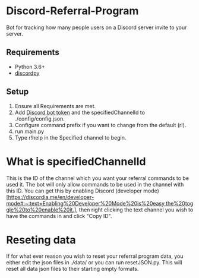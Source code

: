 # Discord-Referral-Program
Bot for tracking how many people users on a Discord server invite to your server.

## Requirements
- Python 3.6+
- [discordpy](https://discordpy.readthedocs.io/en/latest/)

## Setup
1. Ensure all Requirements are met.
2. Add [Discord bot token](https://discord.com/developers/applications) and the specifiedChannelId to ./config/config.json.
3. Configure command prefix if you want to change from the default (r!).
4. run main.py
5. Type r!help in the Specified channel to begin.

# What is specifiedChannelId
This is the ID of the channel which you want your referral commands to be used it.  The bot will only allow commands to be used in the channel with this ID.  You can get this by enabling Discord (developer mode)[https://discordia.me/en/developer-mode#:~:text=Enabling%20Developer%20Mode%20is%20easy,the%20toggle%20to%20enable%20it.], then right clicking the text channel you wish to have the commands in and click "Copy ID".

# Reseting data
If for what ever reason you wish to reset your referral program data, you either edit the json files in ./data/ or you can run resetJSON.py.  This will reset all data json files to their starting empty formats.
